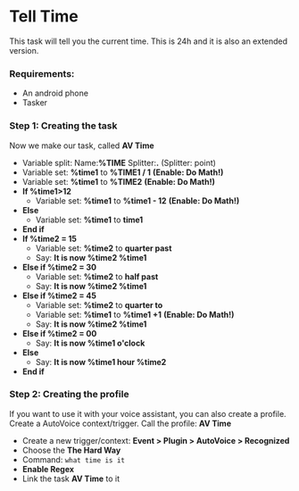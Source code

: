 # Tell Time
This task will tell you the current time. This is 24h and it is also an extended version.

### Requirements:
- An android phone
- Tasker

### Step 1: Creating the task
Now we make our task, called **AV Time**
- Variable split: Name:**%TIME** Splitter:**.** (Splitter: point)
- Variable set: **%time1** to **%TIME1 / 1** **(Enable: Do Math!)**
- Variable set: **%time1** to **%TIME2** **(Enable: Do Math!)**
- **If %time1>12**
  - Variable set: **%time1** to **%time1 - 12** **(Enable: Do Math!)**
- **Else**
  - Variable set: **%time1** to **time1**
- **End if**
- **If %time2 = 15**
  - Variable set: **%time2** to **quarter past**
  - Say: **It is now %time2 %time1**
- **Else if %time2 = 30**
  - Variable set: **%time2** to **half past**
  - Say: **It is now %time2 %time1**
- **Else if %time2 = 45**
  - Variable set: **%time2** to **quarter to**
  - Variable set: **%time1** to **%time1 +1** **(Enable: Do Math!)**
  - Say: **It is now %time2 %time1**
- **Else if %time2 = 00**  
  - Say: **It is now %time1 o'clock**
- **Else**
  - Say: **It is now %time1 hour %time2**
- **End if**
  
### Step 2: Creating the profile
If you want to use it with your voice assistant, you can also create a profile. Create a AutoVoice context/trigger.
Call the profile: **AV Time**
- Create a new trigger/context: **Event > Plugin > AutoVoice > Recognized**
- Choose the **The Hard Way**
- Command: ```what time is it```
- **Enable Regex**
- Link the task **AV Time** to it
